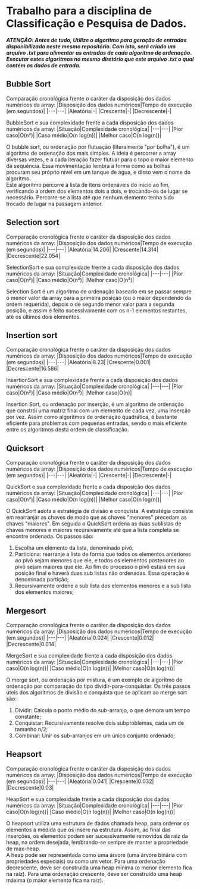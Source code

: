 # Trabalho para a disciplina de Classificação e Pesquisa de Dados.

***ATENÇÃO: Antes de tudo, Utilize o algoritmo para geração de entradas disponibilizado neste mesmo repositório. Com isto, será criado um arquivo .txt para alimentar as entradas de cada algoritmo de ordenação. Executar estes algoritmos no mesmo diretório que este arquivo .txt o qual contém os dados de entrada.***

## Bubble Sort
Comparação cronológica frente o caráter da disposição dos dados numéricos da array:
|Disposição dos dados numéricos|Tempo de execução (em segundos)|
|---|---|
|Aleatória|-|
|Crescente|-|
|Decrescente|-|

BubbleSort e sua complexidade frente a cada disposição dos dados numéricos da array:
|Situação|Complexidade cronológica|
|---|---|
|Pior caso|O(n²)|
|Caso médio|O(n log(n))|
|Melhor caso|O(n log(n))|

  O bubble sort, ou ordenação por flutuação (literalmente "por bolha"), é um algoritmo de ordenação dos mais simples. A ideia é percorrer a array diversas vezes, e a cada iteração fazer flutuar para o topo o maior elemento da sequência. Essa movimentação lembra a forma como as bolhas procuram seu próprio nível em um tanque de água, e disso vem o nome do algoritmo.<br/>
  Este algoritmo percorre a lista de itens ordenáveis do início ao fim, verificando a ordem dos elementos dois a dois, e trocando-os de lugar se necessário. Percorre-se a lista até que nenhum elemento tenha sido trocado de lugar na passagem anterior.
  
## Selection sort
Comparação cronológica frente o caráter da disposição dos dados numéricos da array:
|Disposição dos dados numéricos|Tempo de execução (em segundos)|
|---|---|
|Aleatória|14.206|
|Crescente|14.314|
|Decrescente|22.054|

SelectionSort e sua complexidade frente a cada disposição dos dados numéricos da array:
|Situação|Complexidade cronológica|
|---|---|
|Pior caso|O(n²)|
|Caso médio|O(n²)|
|Melhor caso|O(n²)|

Selection Sort é um algoritmo de ordenação baseado em se passar sempre o menor valor da array para a primeira posição (ou o maior dependendo da ordem requerida), depois o de segundo menor valor para a segunda posição, e assim é feito sucessivamente com os n-1 elementos restantes, até os últimos dois elementos.

## Insertion sort
Comparação cronológica frente o caráter da disposição dos dados numéricos da array:
|Disposição dos dados numéricos|Tempo de execução (em segundos)|
|---|---|
|Aleatória|8.23|
|Crescente|0.001|
|Decrescente|16.586|

InsertionSort e sua complexidade frente a cada disposição dos dados numéricos da array:
|Situação|Complexidade cronológica|
|---|---|
|Pior caso|O(n²)|
|Caso médio|O(n²)|
|Melhor caso|O(n)|

Insertion Sort, ou ordenação por inserção, é um algoritmo de ordenação que constrói uma matriz final com um elemento de cada vez, uma inserção por vez. Assim como algoritmos de ordenação quadrática, é bastante eficiente para problemas com pequenas entradas, sendo o mais eficiente entre os algoritmos desta ordem de classificação.

## Quicksort
Comparação cronológica frente o caráter da disposição dos dados numéricos da array:
|Disposição dos dados numéricos|Tempo de execução (em segundos)|
|---|---|
|Aleatória|-|
|Crescente|-|
|Decrescente|-|

QuickSort e sua complexidade frente a cada disposição dos dados numéricos da array:
|Situação|Complexidade cronológica|
|---|---|
|Pior caso|O(n²)|
|Caso médio|O(n log(n))|
|Melhor caso|O(n log(n))|

O QuickSort adota a estratégia de divisão e conquista. A estratégia consiste em rearranjar as chaves de modo que as chaves "menores" precedam as chaves "maiores". Em seguida o QuickSort ordena as duas sublistas de chaves menores e maiores recursivamente até que a lista completa se encontre ordenada. Os passos são:

1. Escolha um elemento da lista, denominado pivô;
2. Particiona: rearranje a lista de forma que todos os elementos anteriores ao pivô sejam menores que ele, e todos os elementos posteriores ao pivô sejam maiores que ele. Ao fim do processo o pivô estará em sua posição final e haverá duas sub listas não ordenadas. Essa operação é denominada partição;
3. Recursivamente ordene a sub lista dos elementos menores e a sub lista dos elementos maiores;

## Mergesort
Comparação cronológica frente o caráter da disposição dos dados numéricos da array:
|Disposição dos dados numéricos|Tempo de execução (em segundos)|
|---|---|
|Aleatória|0.024|
|Crescente|0.012|
|Decrescente|0.014|

MergeSort e sua complexidade frente a cada disposição dos dados numéricos da array:
|Situação|Complexidade cronológica|
|---|---|
|Pior caso|O(n log(n))|
|Caso médio|O(n log(n))|
|Melhor caso|O(n log(n))|

O merge sort, ou ordenação por mistura, é um exemplo de algoritmo de ordenação por comparação do tipo dividir-para-conquistar. Os três passos úteis dos algoritmos de divisão e conquista que se aplicam ao merge sort são:

1. Dividir: Calcula o ponto médio do sub-arranjo, o que demora um tempo constante;
2. Conquistar: Recursivamente resolve dois subproblemas, cada um de tamanho n/2;
3. Combinar: Unir os sub-arranjos em um único conjunto ordenado;

## Heapsort
Comparação cronológica frente o caráter da disposição dos dados numéricos da array:
|Disposição dos dados numéricos|Tempo de execução (em segundos)|
|---|---|
|Aleatória|0.041|
|Crescente|0.032|
|Decrescente|0.03|

HeapSort e sua complexidade frente a cada disposição dos dados numéricos da array:
|Situação|Complexidade cronológica|
|---|---|
|Pior caso|O(n log(n))|
|Caso médio|O(n log(n))|
|Melhor caso|O(n log(n))|

O heapsort utiliza uma estrutura de dados chamada heap, para ordenar os elementos à medida que os insere na estrutura. Assim, ao final das inserções, os elementos podem ser sucessivamente removidos da raiz da heap, na ordem desejada, lembrando-se sempre de manter a propriedade de max-heap.<br/>
A heap pode ser representada como uma árvore (uma árvore binária com propriedades especiais) ou como um vetor. Para uma ordenação decrescente, deve ser construída uma heap mínima (o menor elemento fica na raiz). Para uma ordenação crescente, deve ser construído uma heap máxima (o maior elemento fica na raiz).
